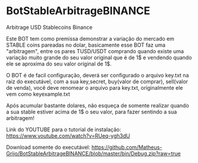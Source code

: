 # BotStableArbitrageBINANCE
 Arbitrage USD Stablecoins Binance

Este BOT tem como premissa demonstrar a variação do mercado em STABLE coins pareadas no dolar, basicamente esse BOT faz uma "arbitragem", entre os pares TUSD/USDT comprando quando existe uma variação muito grande do seu valor original que é de 1$ e vendendo quando ele se aproxima do seu valor original de 1$.

O BOT é de facil configuração, deverá ser configurado o arquivo key.txt na raiz do executável, com a sua key,secret, buy(valor de comprar), sell(valor de venda), você deve renomear o arquivo para key.txt, originalmente ele vem como keyexample.txt

Após acumular bastante dolares, não esqueça de somente realizar quando a sua stable estiver acima de 1$ o seu valor, para fazer sentindo a sua arbitragem!

Link do YOUTUBE para o tutorial de instalação: https://www.youtube.com/watch?v=RUeq-ygh3dU

Download somente do executável: https://github.com/Matheus-Grijo/BotStableArbitrageBINANCE/blob/master/bin/Debug.zip?raw=true
